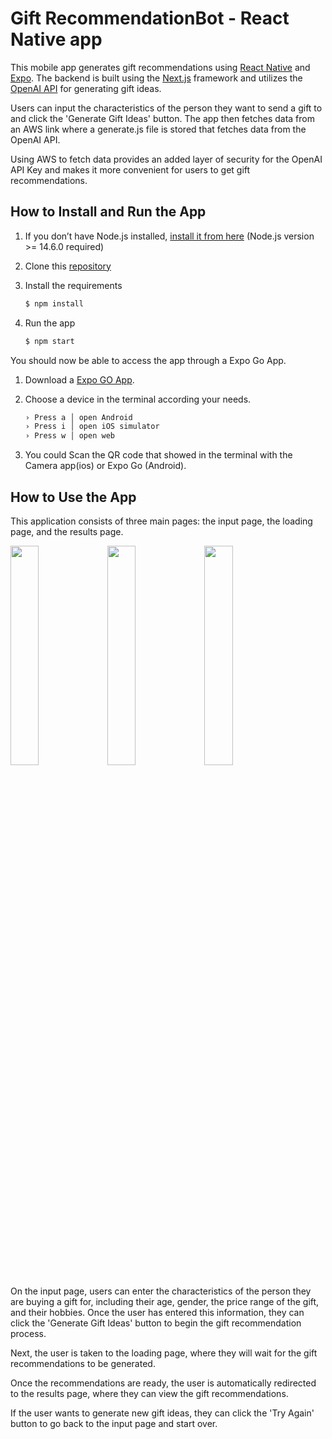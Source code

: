 # Gift RecommendationBot - React Native app

This mobile app generates gift recommendations using [React Native](https://reactnative.dev/) and [Expo](https://docs.expo.dev/tutorial/introduction/). The backend is built using the [Next.js](https://nextjs.org/) framework and utilizes the [OpenAI API](https://platform.openai.com/docs/quickstart) for generating gift ideas.

Users can input the characteristics of the person they want to send a gift to and click the 'Generate Gift Ideas' button. The app then fetches data from an AWS link where a generate.js file is stored that fetches data from the OpenAI API.

Using AWS to fetch data provides an added layer of security for the OpenAI API Key and makes it more convenient for users to get gift recommendations.

## How to Install and Run the App

1. If you don’t have Node.js installed, [install it from here](https://nodejs.org/en/) (Node.js version >= 14.6.0 required)

2. Clone this [repository](https://github.com/Monica-Zhang-git/Gift-React_Native-App.git)

3. Install the requirements

   ```bash
   $ npm install
   ```

4. Run the app

   ```bash
   $ npm start
   ```

You should now be able to access the app through a Expo Go App.

1. Download a [Expo GO App](https://apps.apple.com/app/apple-store/id982107779).

2. Choose a device in the terminal according your needs.

   ```bash
   › Press a │ open Android
   › Press i │ open iOS simulator
   › Press w │ open web
   ```

3. You could Scan the QR code that showed in the terminal with the Camera app(ios) or Expo Go (Android).

## How to Use the App

This application consists of three main pages: the input page, the loading page, and the results page.

<p algin="center">
<img src="https://github.com/Monica-Zhang-git/Img/blob/main/main.png" width=30% >
<img src="https://github.com/Monica-Zhang-git/Img/blob/main/loading.png" width=30% >
<img src="https://github.com/Monica-Zhang-git/Img/blob/main/results.png" width=30% >
</p>

On the input page, users can enter the characteristics of the person they are buying a gift for, including their age, gender, the price range of the gift, and their hobbies. Once the user has entered this information, they can click the 'Generate Gift Ideas' button to begin the gift recommendation process.

Next, the user is taken to the loading page, where they will wait for the gift recommendations to be generated.

Once the recommendations are ready, the user is automatically redirected to the results page, where they can view the gift recommendations.

If the user wants to generate new gift ideas, they can click the 'Try Again' button to go back to the input page and start over.

